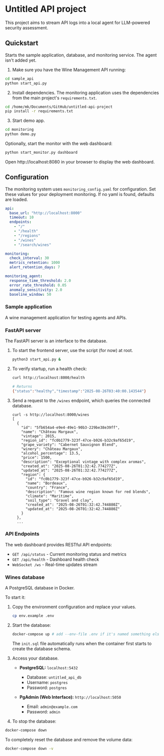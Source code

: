 # Untitled API project

This project aims to stream API logs into a local agent for LLM-powered security assessment.



## Quickstart

Starts the sample application, database, and monitoring service. The agent isn't added yet.

1. Make sure you have the Wine Management API running:
```bash
cd sample_api
python start_api.py
```

2. Install dependencies.
The monitoring application uses the dependencies from the main project's `requirements.txt`.
```bash
cd /home/mk/Documents/GitHub/untitled-api-project
pip install -r requirements.txt
```

3. Start demo app.

```bash
cd monitoring
python demo.py
```

Optionally, start the monitor with the web dashboard:
```bash
python start_monitor.py dashboard
```

Open http://localhost:8080 in your browser to display the web dashboard.

## Configuration

The monitoring system uses `monitoring_config.yaml` for configuration.
Set these values for your deployment monitoring.
If no yaml is found, defaults are loaded.
```yaml
api:
  base_url: "http://localhost:8000"
  timeout: 10
  endpoints:
    - "/"
    - "/health"
    - "/regions"
    - "/wines"
    - "/search/wines"

monitoring:
  check_interval: 30
  metrics_retention: 1000
  alert_retention_days: 7

monitoring_agent:
  response_time_threshold: 2.0
  error_rate_threshold: 0.05
  anomaly_sensitivity: 2.0
  baseline_window: 50
```

### Sample application

A wine management application for testing agents and APIs.

### FastAPI server

The FastAPI server is an interface to the database.

1. To start the frontend server, use the script (for now) at root.

    ```bash
    python3 start_api.py &
    ```

2. To verify startup, run a health check:
    
    ```bash
    curl http://localhost:8000/health
    
    # Returns
    {"status":"healthy","timestamp":"2025-08-26T03:40:00.143544"}
    ```

3. Send a request to the `/wines` endpoint, which queries the connected database.

    ```
    curl -s http://localhost:8000/wines
    [
      {
        "id": "5fb654a4-e9e4-49e1-90b3-229be38e39ff",
        "name": "Château Margaux",
        "vintage": 2015,
        "region_id": "fc0b1779-323f-47ce-b926-b32c9af65d19",
        "grape_variety": "Cabernet Sauvignon Blend",
        "winery": "Château Margaux",
        "alcohol_percentage": 13.5,
        "price": 1500,
        "description": "Exceptional vintage with complex aromas",
        "created_at": "2025-08-26T01:32:42.774277Z",
        "updated_at": "2025-08-26T01:32:42.774277Z",
        "region": {
          "id": "fc0b1779-323f-47ce-b926-b32c9af65d19",
          "name": "Bordeaux",
          "country": "France",
          "description": "Famous wine region known for red blends",
          "climate": "Maritime",
          "soil_type": "Gravel and clay",
          "created_at": "2025-08-26T01:32:42.744880Z",
          "updated_at": "2025-08-26T01:32:42.744880Z"
        }
      },
      ...
    ```


### API Endpoints

The web dashboard provides RESTful API endpoints:

- `GET /api/status` - Current monitoring status and metrics
- `GET /api/health` - Dashboard health check
- `WebSocket /ws` - Real-time updates stream

### Wines database

A PostgreSQL database in Docker.

To start it:

1. Copy the environment configuration and replace your values.
   ```bash
   cp env.example .env
   ```

2. Start the database:
   ```bash
   docker-compose up # add --env-file .env if it's named something else
   ```

   The `init.sql` file automatically runs when the container first starts to create the database schema.


3. Access your database.
   - **PostgreSQL:** `localhost:5432`
     - Database: `untitled_api_db`
     - Username: `postgres`
     - Password: `postgres`

   - **PgAdmin (Web Interface):** `http://localhost:5050`
     - Email: `admin@example.com`
     - Password: `admin`

4. To stop the database:

```bash
docker-compose down
```

To completely reset the database and remove the volume data:

```bash
docker-compose down -v
```
